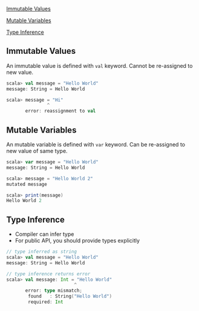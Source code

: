 [Immutable Values](#immutable-values)

[Mutable Variables](#mutable-values)

[Type Inference](#type-inference)

## Immutable Values

An immutable value is defined with `val` keyword. Cannot be re-assigned to new value.

```sbt
scala> val message = "Hello World"
message: String = Hello World

scala> message = "Hi"
               ^
       error: reassignment to val
```

## Mutable Variables

An mutable variable is defined with `var` keyword. Can be re-assigned to new value of same type.

```sbt
scala> var message = "Hello World"
message: String = Hello World

scala> message = "Hello World 2"
mutated message

scala> print(message)
Hello World 2
```

## Type Inference

- Compiler can infer type
- For public API, you should provide types explicitly

```sbt
// type inferred as string
scala> val message = "Hello World"
message: String = Hello World

// type inference returns error
scala> val message: Int = "Hello World"
                         ^
       error: type mismatch;
        found   : String("Hello World")
        required: Int
```